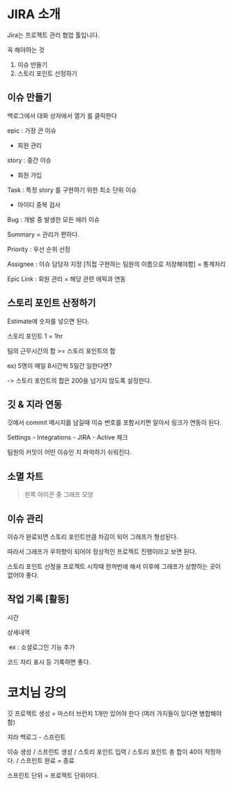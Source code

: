 # JIRA 소개

Jira는 프로젝트 관리 협업 툴입니다.



꼭 해야하는 것

1. 이슈 만들기
2. 스토리 포인트 산정하기



## 이슈 만들기

백로그에서 대화 상자에서 열기 를 클릭한다

epic : 가장 큰 이슈

- 회원 관리

story : 중간 이슈

- 회원 가입

Task : 특정  story 를 구현하기 위한 최소 단위 이슈

- 아이디 중복 검사

Bug : 개발 중 발생한 모든 에러 이슈

Summary = 관리가 편하다.

Priority : 우선 순위 선정

Assignee : 이슈 담당자 지정 [직접 구현하는 팀원의 이름으로 저장해야함] = 통계처리

Epic Link : 회원 관리 = 해당 관련 에픽과 연동



## 스토리 포인트 산정하기

Estimate에 숫자를 넣으면 된다.

스토리 포인트 1 = 1hr

팀의 근무시간의 합 >= 스토리 포인트의 합

ex) 5명이 매일 8시간씩 5일간 일한다면?

-> 스토리 포인트의 합은 200을 넘기지 않도록 설정한다.



## 깃 & 지라 연동

깃에서 commit 메시지를 남길때 이슈 번호를 포함시키면 알아서 링크가 연동이 된다.

Settings - Integrations - JIRA - Active 체크



팀원의 커밋이 어떤 이슈인 지 파악하기 쉬워진다.



## 소멸 차트

> 왼쪽 아이콘 중 그래프 모양



## 이슈 관리

이슈가 완료되면 스토리 포인트만큼 차감이 되어 그래프가 형성된다.

따라서 그래프가 우하향이 되어야 정상적인 프로젝트 진행이라고 보면 된다.

스토리 포인트 선정을 프로젝트 시작때 한꺼번에 해서 이후에 그래프가 상향하는 곳이 없어야 좋다.



## 작업 기록 [활동]

시간

상세내역

​	ex : 소셜로그인 기능 추가

코드 자리 표시 등 기록하면 좋다.





# 코치님 강의

깃 프로젝트 생성 = 마스터 브런치 1개만 있어야 한다 (여러 가지들이 있다면 병합해야함)

지라 백로그 - 스프린트 

이슈 생성 / 스프린트 생성 / 스토리 포인트 입력 / 스토리 포인트 총 합이 40이 적정하다. / 스프린트 완료 = 종료

스프린트 단위 = 프로젝트 단위이다.

